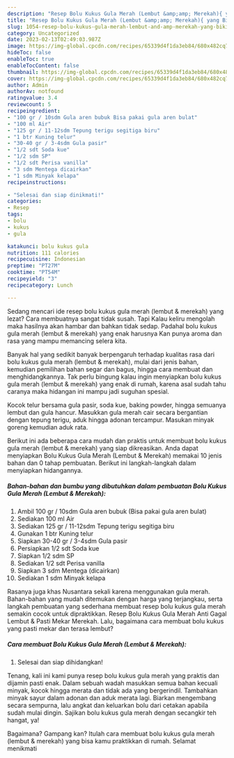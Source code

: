 ```yaml
---
description: "Resep Bolu Kukus Gula Merah (Lembut &amp;amp; Merekah){ yang Bikin Ngiler,  Menu Buat lebaran"
title: "Resep Bolu Kukus Gula Merah (Lembut &amp;amp; Merekah){ yang Bikin Ngiler,  Menu Buat lebaran"
slug: 1054-resep-bolu-kukus-gula-merah-lembut-and-amp-merekah-yang-bikin-ngiler-menu-buat-lebaran
category: Uncategorized
date: 2023-02-13T02:49:03.987Z
image: https://img-global.cpcdn.com/recipes/65339d4f1da3eb84/680x482cq70/bolu-kukus-gula-merah-lembut-merekah-foto-resep-utama.jpg
hideToc: false
enableToc: true
enableTocContent: false
thumbnail: https://img-global.cpcdn.com/recipes/65339d4f1da3eb84/680x482cq70/bolu-kukus-gula-merah-lembut-merekah-foto-resep-utama.jpg
cover: https://img-global.cpcdn.com/recipes/65339d4f1da3eb84/680x482cq70/bolu-kukus-gula-merah-lembut-merekah-foto-resep-utama.jpg
author: Admin
authorAv: notfound
ratingvalue: 3.4
reviewcount: 5
recipeingredient:
- "100 gr / 10sdm Gula aren bubuk Bisa pakai gula aren bulat"
- "100 ml Air"
- "125 gr / 11-12sdm Tepung terigu segitiga biru"
- "1 btr Kuning telur"
- "30-40 gr / 3-4sdm Gula pasir"
- "1/2 sdt Soda kue"
- "1/2 sdm SP"
- "1/2 sdt Perisa vanilla"
- "3 sdm Mentega dicairkan"
- "1 sdm Minyak kelapa"
recipeinstructions:

- "Selesai dan siap dinikmati!"
categories:
- Resep
tags:
- bolu
- kukus
- gula

katakunci: bolu kukus gula 
nutrition: 111 calories
recipecuisine: Indonesian
preptime: "PT27M"
cooktime: "PT54M"
recipeyield: "3"
recipecategory: Lunch

---
```



Sedang mencari ide resep bolu kukus gula merah (lembut &amp; merekah) yang lezat? Cara membuatnya sangat tidak susah. Tapi Kalau keliru mengolah maka hasilnya akan hambar dan bahkan tidak sedap. Padahal bolu kukus gula merah (lembut &amp; merekah) yang enak harusnya Kan punya aroma dan rasa yang mampu memancing selera kita.


Banyak hal yang sedikit banyak berpengaruh terhadap kualitas rasa dari bolu kukus gula merah (lembut &amp; merekah), mulai dari jenis bahan, kemudian pemilihan bahan segar dan bagus, hingga cara membuat dan menghidangkannya. Tak perlu bingung kalau ingin menyiapkan bolu kukus gula merah (lembut &amp; merekah) yang enak di rumah, karena asal sudah tahu caranya maka hidangan ini mampu jadi suguhan spesial.

Kocok telur bersama gula pasir, soda kue, baking powder, hingga semuanya lembut dan gula hancur. Masukkan gula merah cair secara bergantian dengan tepung terigu, aduk hingga adonan tercampur. Masukan minyak goreng kemudian aduk rata.


Berikut ini ada beberapa cara mudah dan praktis untuk membuat bolu kukus gula merah (lembut &amp; merekah) yang siap dikreasikan. Anda dapat menyiapkan Bolu Kukus Gula Merah (Lembut &amp; Merekah) memakai 10 jenis bahan dan 0 tahap pembuatan. Berikut ini langkah-langkah dalam menyiapkan hidangannya.

<!--inarticleads1-->

##### Bahan-bahan dan bumbu yang dibutuhkan dalam pembuatan Bolu Kukus Gula Merah (Lembut &amp; Merekah):

1. Ambil 100 gr / 10sdm Gula aren bubuk (Bisa pakai gula aren bulat)
1. Sediakan 100 ml Air
1. Sediakan 125 gr / 11-12sdm Tepung terigu segitiga biru
1. Gunakan 1 btr Kuning telur
1. Siapkan 30-40 gr / 3-4sdm Gula pasir
1. Persiapkan 1/2 sdt Soda kue
1. Siapkan 1/2 sdm SP
1. Sediakan 1/2 sdt Perisa vanilla
1. Siapkan 3 sdm Mentega (dicairkan)
1. Sediakan 1 sdm Minyak kelapa


Rasanya juga khas Nusantara sekali karena menggunakan gula merah. Bahan-bahan yang mudah ditemukan dengan harga yang terjangkau, serta langkah pembuatan yang sederhana membuat resep bolu kukus gula merah semakin cocok untuk dipraktikkan. Resep Bolu Kukus Gula Merah Anti Gagal Lembut &amp; Pasti Mekar Merekah. Lalu, bagaimana cara membuat bolu kukus yang pasti mekar dan terasa lembut? 

<!--inarticleads2-->

##### Cara membuat Bolu Kukus Gula Merah (Lembut &amp; Merekah):


1. Selesai dan siap dihidangkan!

Tenang, kali ini kami punya resep bolu kukus gula merah yang praktis dan dijamin pasti enak. Dalam sebuah wadah masukkan semua bahan kecuali minyak, kocok hingga merata dan tidak ada yang bergerindil. Tambahkan minyak sayur dalam adonan dan aduk merata lagi. Biarkan mengembang secara sempurna, lalu angkat dan keluarkan bolu dari cetakan apabila sudah mulai dingin. Sajikan bolu kukus gula merah dengan secangkir teh hangat, ya! 

Bagaimana? Gampang kan? Itulah cara membuat bolu kukus gula merah (lembut &amp; merekah) yang bisa kamu praktikkan di rumah. Selamat menikmati
